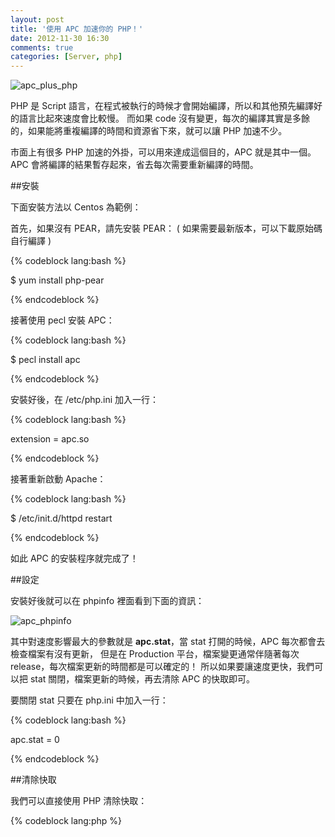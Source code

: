 ```yaml
---
layout: post
title: '使用 APC 加速你的 PHP！'
date: 2012-11-30 16:30
comments: true
categories: [Server, php]
---
```

![apc_plus_php](http://user-image.logdown.io/user/7/blog/530/post/933/hweiFLwzR8a0OVNE3Rjv_apc_plus_php.png)


PHP 是 Script 語言，在程式被執行的時候才會開始編譯，所以和其他預先編譯好的語言比起來速度會比較慢。
而如果 code 沒有變更，每次的編譯其實是多餘的，如果能將重複編譯的時間和資源省下來，就可以讓 PHP 加速不少。

市面上有很多 PHP 加速的外掛，可以用來達成這個目的，APC 就是其中一個。APC 會將編譯的結果暫存起來，省去每次需要重新編譯的時間。

<!--more-->

##安裝

下面安裝方法以 Centos 為範例：

首先，如果沒有 PEAR，請先安裝 PEAR： ( 如果需要最新版本，可以下載原始碼自行編譯 )

{% codeblock lang:bash %}

$ yum install php-pear

{% endcodeblock %}


接著使用 pecl 安裝 APC：

{% codeblock lang:bash %}

$ pecl install apc 

{% endcodeblock %}


安裝好後，在 /etc/php.ini 加入一行：

{% codeblock lang:bash %}

extension = apc.so

{% endcodeblock %}


接著重新啟動 Apache：

{% codeblock lang:bash %}

$ /etc/init.d/httpd restart

{% endcodeblock %}


如此 APC 的安裝程序就完成了！


##設定

安裝好後就可以在 phpinfo 裡面看到下面的資訊：

![apc_phpinfo](http://user-image.logdown.io/user/7/blog/530/post/933/4e2IxtqtTWGZvUwSGO3f_apc_phpinfo.png)

其中對速度影響最大的參數就是 **apc.stat**，當 stat 打開的時候，APC 每次都會去檢查檔案有沒有更新，
但是在 Production 平台，檔案變更通常伴隨著每次 release，每次檔案更新的時間都是可以確定的！
所以如果要讓速度更快，我們可以把 stat 關閉，檔案更新的時候，再去清除 APC 的快取即可。

要關閉 stat 只要在 php.ini 中加入一行：

{% codeblock lang:bash %}

apc.stat = 0

{% endcodeblock %}



##清除快取

我們可以直接使用 PHP 清除快取：


{% codeblock lang:php %}
<?php

apc_clear_cache();

{% endcodeblock %}


##管理後臺

APC 有內建的管理後臺，可以清楚得看到快取狀態，也可以在後台進行快取的清除。

在使用 PEAR 安裝好 APC 後其實就已經在 PEAR 的目錄下，我們只需要將它複製到 Apache 的 Document 目錄即可：

{% codeblock lang:bash %}

$ cp /usr/share/pear/apc.php /var/www/html/apc.php

{% endcodeblock %}

接著打開 http://localhost/apc.php 即可看到 APC 的管理後臺：

![apc_php.png](http://user-image.logdown.io/user/7/blog/530/post/933/Inmm32QhSbmjfqawy8JB_apc_php.png)

為了避免訪客也可以進行快取的清除，記得打開 apc.php 設上密碼：

{% codeblock lang:php %}
<?php

defaults('USE_AUTHENTICATION',1);			// Use (internal) authentication - best choice if 
											// no other authentication is available
											// If set to 0:
											//  There will be no further authentication. You 
											//  will have to handle this by yourself!
											// If set to 1:
											//  You need to change ADMIN_PASSWORD to make
											//  this work!
defaults('ADMIN_USERNAME','your_user_name'); 			// Admin Username
defaults('ADMIN_PASSWORD','your_password');  	// Admin Password - CHANGE THIS TO ENABLE!!!
{% endcodeblock %}


##Benchmark

APC 加速的效果如何？其實網路上可以找到很多 Benckmark 資料。  
如果單純只是 Hello World，APC 不能提供多大幫助，因為 APC 是編譯快取，但是在大型的應用程式裡面，APC 甚至可以提供原本兩倍的速度！




##小結

其實 APC 還有很多功能，可以暫存 PHP 經常使用的變數、可以偵測上傳進度等等，而且還有更多設定可以調配，
有需要的再自行 Google 吧！
















